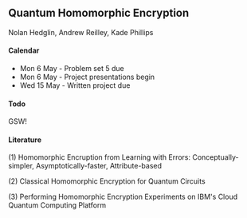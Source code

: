 ## Quantum Homomorphic Encryption

Nolan Hedglin, Andrew Reilley, Kade Phillips

#### Calendar

* Mon 6 May - Problem set 5 due
* Mon 6 May - Project presentations begin
* Wed 15 May - Written project due

#### Todo

GSW!

#### Literature

(1) Homomorphic Encruption from Learning with Errors: Conceptually-simpler, Asymptotically-faster, Attribute-based

(2) Classical Homomorphic Encryption for Quantum Circuits

(3) Performing Homomorphic Encryption Experiments on IBM's Cloud Quantum Computing Platform
